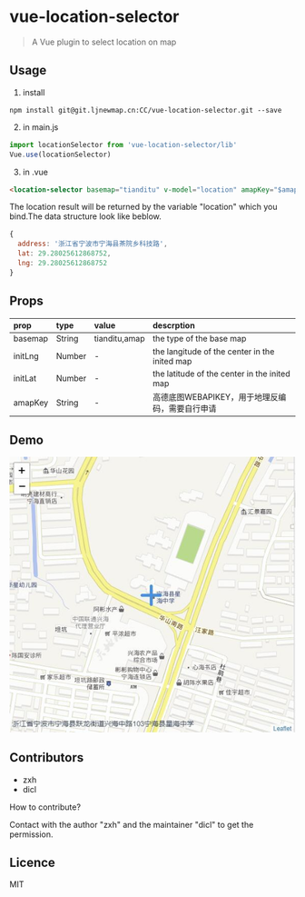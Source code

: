 # vue-location-selector

> A Vue plugin to select location on map

## Usage

1. install

```shell
npm install git@git.ljnewmap.cn:CC/vue-location-selector.git --save
```

2. in main.js

```js
import locationSelector from 'vue-location-selector/lib'
Vue.use(locationSelector)
```

3. in .vue

```html
<location-selector basemap="tianditu" v-model="location" amapKey="$amapKEY"/>
```

The location result will be returned by the variable "location" which you bind.The data structure look like beblow.

```js
{
  address: '浙江省宁波市宁海县茶院乡科技路',
  lat: 29.28025612868752,
  lng: 29.28025612868752
}
```

## Props

prop    |type   |value        |  descrption
:---|:---|:---|:---
basemap |String |tianditu,amap|the type of the base map
initLng |Number | - | the langitude of the center in the inited map
initLat |Number | - | the latitude of the center in the inited map
amapKey |String | - | 高德底图WEBAPIKEY，用于地理反编码，需要自行申请

## Demo

![demo][1]

## Contributors

- zxh
- dicl

How to contribute?

Contact with the author "zxh" and the maintainer "dicl" to get the permission.

## Licence

MIT

[1]: ./example/images/demo.jpg "demo look"